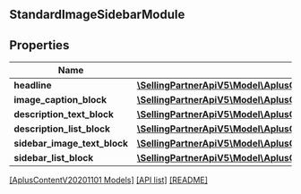## StandardImageSidebarModule

## Properties

Name | Type | Description | Notes
------------ | ------------- | ------------- | -------------
**headline** | [**\SellingPartnerApiV5\Model\AplusContentV20201101\TextComponent**](TextComponent.md) |  | [optional]
**image_caption_block** | [**\SellingPartnerApiV5\Model\AplusContentV20201101\StandardImageCaptionBlock**](StandardImageCaptionBlock.md) |  | [optional]
**description_text_block** | [**\SellingPartnerApiV5\Model\AplusContentV20201101\StandardTextBlock**](StandardTextBlock.md) |  | [optional]
**description_list_block** | [**\SellingPartnerApiV5\Model\AplusContentV20201101\StandardTextListBlock**](StandardTextListBlock.md) |  | [optional]
**sidebar_image_text_block** | [**\SellingPartnerApiV5\Model\AplusContentV20201101\StandardImageTextBlock**](StandardImageTextBlock.md) |  | [optional]
**sidebar_list_block** | [**\SellingPartnerApiV5\Model\AplusContentV20201101\StandardTextListBlock**](StandardTextListBlock.md) |  | [optional]

[[AplusContentV20201101 Models]](../) [[API list]](../../Api) [[README]](../../../README.md)
